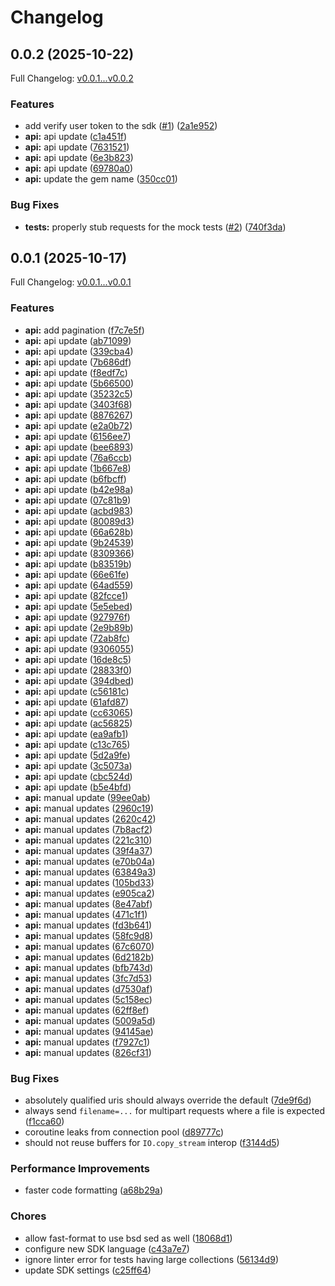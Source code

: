 # Changelog

## 0.0.2 (2025-10-22)

Full Changelog: [v0.0.1...v0.0.2](https://github.com/whopio/whopsdk-ruby/compare/v0.0.1...v0.0.2)

### Features

* add verify user token to the sdk ([#1](https://github.com/whopio/whopsdk-ruby/issues/1)) ([2a1e952](https://github.com/whopio/whopsdk-ruby/commit/2a1e952fb4a42e83b66960d1a9d1b0c463a6bbac))
* **api:** api update ([c1a451f](https://github.com/whopio/whopsdk-ruby/commit/c1a451fa23e49d6fffbfa7f14855010fc6c59b82))
* **api:** api update ([7631521](https://github.com/whopio/whopsdk-ruby/commit/76315210f8b5470fb795215050cc7ab4e70bd40e))
* **api:** api update ([6e3b823](https://github.com/whopio/whopsdk-ruby/commit/6e3b823ecfa4c55bff3b4532864b9e78d8eb9f5b))
* **api:** api update ([69780a0](https://github.com/whopio/whopsdk-ruby/commit/69780a0352b9990ffa91ceaabf4aa630f8ca6966))
* **api:** update the gem name ([350cc01](https://github.com/whopio/whopsdk-ruby/commit/350cc019f142b908e342dc7f74c7626b01876904))


### Bug Fixes

* **tests:** properly stub requests for the mock tests ([#2](https://github.com/whopio/whopsdk-ruby/issues/2)) ([740f3da](https://github.com/whopio/whopsdk-ruby/commit/740f3daf9330c3d680264ce1a6cec72922540e38))

## 0.0.1 (2025-10-17)

Full Changelog: [v0.0.1...v0.0.1](https://github.com/whopio/whopsdk-ruby/compare/v0.0.1...v0.0.1)

### Features

* **api:** add pagination ([f7c7e5f](https://github.com/whopio/whopsdk-ruby/commit/f7c7e5f8ba9fc404b004e1f15eaa87a46ab268c9))
* **api:** api update ([ab71099](https://github.com/whopio/whopsdk-ruby/commit/ab71099746e93243dd9cbccbe0800d741661719e))
* **api:** api update ([339cba4](https://github.com/whopio/whopsdk-ruby/commit/339cba4d33b7eb17ad26af87cd240d973c8dfa75))
* **api:** api update ([7b686df](https://github.com/whopio/whopsdk-ruby/commit/7b686df4031e138f0e05da91e23596f53705ddcd))
* **api:** api update ([f8edf7c](https://github.com/whopio/whopsdk-ruby/commit/f8edf7cf77f573afdad898f361f6706f833d6aff))
* **api:** api update ([5b66500](https://github.com/whopio/whopsdk-ruby/commit/5b66500fb52998222e3805689a0c14577ee273cd))
* **api:** api update ([35232c5](https://github.com/whopio/whopsdk-ruby/commit/35232c5dde6ac99f5b9b4f86086632c4ad26dfe0))
* **api:** api update ([3403f68](https://github.com/whopio/whopsdk-ruby/commit/3403f687a93775444d0e5ab015b2e363b9dcdb43))
* **api:** api update ([8876267](https://github.com/whopio/whopsdk-ruby/commit/8876267627fef01ba935882f7f82cdc233e60b82))
* **api:** api update ([e2a0b72](https://github.com/whopio/whopsdk-ruby/commit/e2a0b72e26dc0186b8b43c354e26b687b2252702))
* **api:** api update ([6156ee7](https://github.com/whopio/whopsdk-ruby/commit/6156ee79bc0dc667a9faa0b5f08434383cb513bb))
* **api:** api update ([bee6893](https://github.com/whopio/whopsdk-ruby/commit/bee68934a3c161bfde4cd157f9dad01ec4e802d6))
* **api:** api update ([76a6ccb](https://github.com/whopio/whopsdk-ruby/commit/76a6ccb85eab10529c982790d0fd7fbaccab7251))
* **api:** api update ([1b667e8](https://github.com/whopio/whopsdk-ruby/commit/1b667e807a01abf9de80f55a1d532a5f69078d49))
* **api:** api update ([b6fbcff](https://github.com/whopio/whopsdk-ruby/commit/b6fbcff506001d6e999bd3dba184dd01b3564549))
* **api:** api update ([b42e98a](https://github.com/whopio/whopsdk-ruby/commit/b42e98a45c5b6709dd958cde70c05dc69047d5db))
* **api:** api update ([07c81b9](https://github.com/whopio/whopsdk-ruby/commit/07c81b9e80d06c8eab3a4ec56382192e943d66d4))
* **api:** api update ([acbd983](https://github.com/whopio/whopsdk-ruby/commit/acbd9834bd8f97fa1b7614eeeaf8c3728f872f01))
* **api:** api update ([80089d3](https://github.com/whopio/whopsdk-ruby/commit/80089d3d0d83f4ef1d07f3967b7ba8d4ec6effd9))
* **api:** api update ([66a628b](https://github.com/whopio/whopsdk-ruby/commit/66a628baa794e47da8fdd1e7672e76494dc0f5a2))
* **api:** api update ([9b24539](https://github.com/whopio/whopsdk-ruby/commit/9b245399930dedb67a2c5bf3de0b639779fb4f8a))
* **api:** api update ([8309366](https://github.com/whopio/whopsdk-ruby/commit/830936668f15a546b170285fff476f7ca05294bf))
* **api:** api update ([b83519b](https://github.com/whopio/whopsdk-ruby/commit/b83519be48cf00c58514b0b0882f8bd7dc7754c8))
* **api:** api update ([66e61fe](https://github.com/whopio/whopsdk-ruby/commit/66e61fe5c720b18892e0f5c955d84a3ed9fc51f4))
* **api:** api update ([64ad559](https://github.com/whopio/whopsdk-ruby/commit/64ad559db631ec116542da201f05e662181b2ebd))
* **api:** api update ([82fcce1](https://github.com/whopio/whopsdk-ruby/commit/82fcce1b580de07b1be286d38a5bd9b7b26597c6))
* **api:** api update ([5e5ebed](https://github.com/whopio/whopsdk-ruby/commit/5e5ebedf56034b2e4992b288687d48e5d550aaa8))
* **api:** api update ([927976f](https://github.com/whopio/whopsdk-ruby/commit/927976f5a0c306c56739f4ed515a27d6863c739b))
* **api:** api update ([2e9b89b](https://github.com/whopio/whopsdk-ruby/commit/2e9b89b5aff25b662666666a2e1c7d6537e9fc59))
* **api:** api update ([72ab8fc](https://github.com/whopio/whopsdk-ruby/commit/72ab8fc6fc5280b1fab8804f8c3a5a728d46bcf3))
* **api:** api update ([9306055](https://github.com/whopio/whopsdk-ruby/commit/9306055a9bd4c4c07731c7bf500406c5db0d34f8))
* **api:** api update ([16de8c5](https://github.com/whopio/whopsdk-ruby/commit/16de8c5fa2ec0eb4fcad6d00b2e29deb1036127e))
* **api:** api update ([28833f0](https://github.com/whopio/whopsdk-ruby/commit/28833f087afb3b1e309cabdb51f1501929117741))
* **api:** api update ([394dbed](https://github.com/whopio/whopsdk-ruby/commit/394dbed940926eb90f981cff2d7a72130a148cde))
* **api:** api update ([c56181c](https://github.com/whopio/whopsdk-ruby/commit/c56181c2c2ced6128220e851b0aa4211a24d393a))
* **api:** api update ([61afd87](https://github.com/whopio/whopsdk-ruby/commit/61afd878cbff8cdf11a9f3adb357842e9cc99d57))
* **api:** api update ([cc63065](https://github.com/whopio/whopsdk-ruby/commit/cc63065cae472b7b9363c3e0927f6d94c918fbbd))
* **api:** api update ([ac56825](https://github.com/whopio/whopsdk-ruby/commit/ac56825c311018c2150bff49821ab117f4a08f44))
* **api:** api update ([ea9afb1](https://github.com/whopio/whopsdk-ruby/commit/ea9afb13561d40b1598392846a28c144652b3460))
* **api:** api update ([c13c765](https://github.com/whopio/whopsdk-ruby/commit/c13c765f488080d4d4c841d272a50e23b020a3e5))
* **api:** api update ([5d2a9fe](https://github.com/whopio/whopsdk-ruby/commit/5d2a9fe486f67bd4606818a056951b8402e04fa3))
* **api:** api update ([3c5073a](https://github.com/whopio/whopsdk-ruby/commit/3c5073a379b383029824d8a189def747a7a3da4d))
* **api:** api update ([cbc524d](https://github.com/whopio/whopsdk-ruby/commit/cbc524de5061a65c28cddf6f93ec65dea42ca7f4))
* **api:** api update ([b5e4bfd](https://github.com/whopio/whopsdk-ruby/commit/b5e4bfd1bb3c5156b70ef9c75faaff0126c4b5ee))
* **api:** manual update ([99ee0ab](https://github.com/whopio/whopsdk-ruby/commit/99ee0ab53f8db4fed96d1553f1411e809f2023f9))
* **api:** manual updates ([2960c19](https://github.com/whopio/whopsdk-ruby/commit/2960c19529db6742099b5b8de3617cc61da40561))
* **api:** manual updates ([2620c42](https://github.com/whopio/whopsdk-ruby/commit/2620c426cfe87844094bdbb60098faf9b92761ae))
* **api:** manual updates ([7b8acf2](https://github.com/whopio/whopsdk-ruby/commit/7b8acf2ca666fe3d1c0e781ebd0da0e00a8e221b))
* **api:** manual updates ([221c310](https://github.com/whopio/whopsdk-ruby/commit/221c31018549e75c0106aef74ad16efd43ddfc4f))
* **api:** manual updates ([39f4a37](https://github.com/whopio/whopsdk-ruby/commit/39f4a37c2dec2bc0b8d7df61a49db8c997c9572f))
* **api:** manual updates ([e70b04a](https://github.com/whopio/whopsdk-ruby/commit/e70b04a49b65817cb84756226f39315349a6d56c))
* **api:** manual updates ([63849a3](https://github.com/whopio/whopsdk-ruby/commit/63849a37e1b0152998fc2746abcff5f6c329f961))
* **api:** manual updates ([105bd33](https://github.com/whopio/whopsdk-ruby/commit/105bd33ade836ba45bb349212799f252f6018d16))
* **api:** manual updates ([e905ca2](https://github.com/whopio/whopsdk-ruby/commit/e905ca27993975a1f920801325e08be233c35d30))
* **api:** manual updates ([8e47abf](https://github.com/whopio/whopsdk-ruby/commit/8e47abfd8a04b65b1e71e71d2adabfa8594eb78d))
* **api:** manual updates ([471c1f1](https://github.com/whopio/whopsdk-ruby/commit/471c1f1278bc9627214638d76183c2d3fa08c551))
* **api:** manual updates ([fd3b641](https://github.com/whopio/whopsdk-ruby/commit/fd3b641acba9c68f64eac508ab61a08ccc2e1476))
* **api:** manual updates ([58fc9d8](https://github.com/whopio/whopsdk-ruby/commit/58fc9d827a1600737ffb12b1cb3f1b9e90895f2e))
* **api:** manual updates ([67c6070](https://github.com/whopio/whopsdk-ruby/commit/67c60704f408c48dbcdb836c66d6c4343ba16cef))
* **api:** manual updates ([6d2182b](https://github.com/whopio/whopsdk-ruby/commit/6d2182ba272d08aeee8552514590935c1eae7e3f))
* **api:** manual updates ([bfb743d](https://github.com/whopio/whopsdk-ruby/commit/bfb743dc60d9c600a213d8ed4b3bdeca49c516c7))
* **api:** manual updates ([3fc7d53](https://github.com/whopio/whopsdk-ruby/commit/3fc7d536326c69a94b5c3d76afd39da4da671258))
* **api:** manual updates ([d7530af](https://github.com/whopio/whopsdk-ruby/commit/d7530af01fc2cc340bb2b35886a425a65ab76b85))
* **api:** manual updates ([5c158ec](https://github.com/whopio/whopsdk-ruby/commit/5c158ec014fdc446aae894afb16d974d9d6fcb3d))
* **api:** manual updates ([62ff8ef](https://github.com/whopio/whopsdk-ruby/commit/62ff8efc0e694594d431a115c7988a35cf96f4a5))
* **api:** manual updates ([5009a5d](https://github.com/whopio/whopsdk-ruby/commit/5009a5db850f7ecef9d99d80981ae158a96dc6eb))
* **api:** manual updates ([94145ae](https://github.com/whopio/whopsdk-ruby/commit/94145ae2557558afccff5c06436ba5833d04ec4c))
* **api:** manual updates ([f7927c1](https://github.com/whopio/whopsdk-ruby/commit/f7927c188f4aaf7efc77d3862fd515b090ad0e7d))
* **api:** manual updates ([826cf31](https://github.com/whopio/whopsdk-ruby/commit/826cf31bc0d03c9b3232147d30e1d3e94efa6433))


### Bug Fixes

* absolutely qualified uris should always override the default ([7de9f6d](https://github.com/whopio/whopsdk-ruby/commit/7de9f6d753f692a703b9e16ae1956968fdc758d6))
* always send `filename=...` for multipart requests where a file is expected ([f1cca60](https://github.com/whopio/whopsdk-ruby/commit/f1cca60062d768f944e4e3bb755d44e14c2f2e98))
* coroutine leaks from connection pool ([d89777c](https://github.com/whopio/whopsdk-ruby/commit/d89777ca21cefdbe8db32c634e453acb0805da22))
* should not reuse buffers for `IO.copy_stream` interop ([f3144d5](https://github.com/whopio/whopsdk-ruby/commit/f3144d512b75c604a066eddfd4a4e608be1c8f6f))


### Performance Improvements

* faster code formatting ([a68b29a](https://github.com/whopio/whopsdk-ruby/commit/a68b29a074f87c35c78bc969286f59e242d9020a))


### Chores

* allow fast-format to use bsd sed as well ([18068d1](https://github.com/whopio/whopsdk-ruby/commit/18068d165bd3b1bd4295629184b5eb80c6ad281c))
* configure new SDK language ([c43a7e7](https://github.com/whopio/whopsdk-ruby/commit/c43a7e751709346bd1c11a769170e7b7b834552b))
* ignore linter error for tests having large collections ([56134d9](https://github.com/whopio/whopsdk-ruby/commit/56134d97851a73e7ad980a230feb6d48faf96447))
* update SDK settings ([c25ff64](https://github.com/whopio/whopsdk-ruby/commit/c25ff6401a73ae01410eed5ff86067913dac8514))
